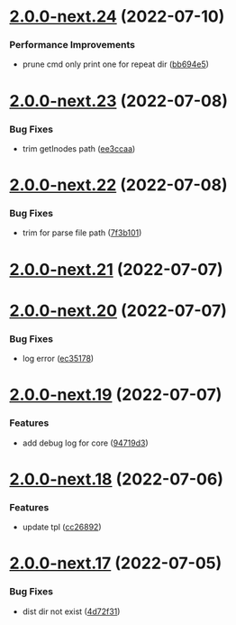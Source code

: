 # [2.0.0-next.24](https://github.com/likun7981/hlink/compare/core@2.0.0-next.23...core@2.0.0-next.24) (2022-07-10)

### Performance Improvements

- prune cmd only print one for repeat dir ([bb694e5](https://github.com/likun7981/hlink/commit/bb694e5c7549cafffdc5e901c226825783de860d))

# [2.0.0-next.23](https://github.com/likun7981/hlink/compare/core@2.0.0-next.22...core@2.0.0-next.23) (2022-07-08)

### Bug Fixes

- trim getInodes path ([ee3ccaa](https://github.com/likun7981/hlink/commit/ee3ccaacddaa29dbfc6038e76a0e4e6f0a51b3d2))

# [2.0.0-next.22](https://github.com/likun7981/hlink/compare/core@2.0.0-next.21...core@2.0.0-next.22) (2022-07-08)

### Bug Fixes

- trim for parse file path ([7f3b101](https://github.com/likun7981/hlink/commit/7f3b101df21c9be22a02683290b28df42b233447))

# [2.0.0-next.21](https://github.com/likun7981/hlink/compare/core@2.0.0-next.20...core@2.0.0-next.21) (2022-07-07)

# [2.0.0-next.20](https://github.com/likun7981/hlink/compare/core@2.0.0-next.19...core@2.0.0-next.20) (2022-07-07)

### Bug Fixes

- log error ([ec35178](https://github.com/likun7981/hlink/commit/ec35178a56888309c94fc7427af5f345df45c396))

# [2.0.0-next.19](https://github.com/likun7981/hlink/compare/core@2.0.0-next.18...core@2.0.0-next.19) (2022-07-07)

### Features

- add debug log for core ([94719d3](https://github.com/likun7981/hlink/commit/94719d34b26242c7652961da5e31338ba24a267b))

# [2.0.0-next.18](https://github.com/likun7981/hlink/compare/core@2.0.0-next.17...core@2.0.0-next.18) (2022-07-06)

### Features

- update tpl ([cc26892](https://github.com/likun7981/hlink/commit/cc26892e36747416749cfa64b014f09d2d2b972f))

# [2.0.0-next.17](https://github.com/likun7981/hlink/compare/core@2.0.0-next.16...core@2.0.0-next.17) (2022-07-05)

### Bug Fixes

- dist dir not exist ([4d72f31](https://github.com/likun7981/hlink/commit/4d72f3174be8f372ee49946311bce16d91529809))
